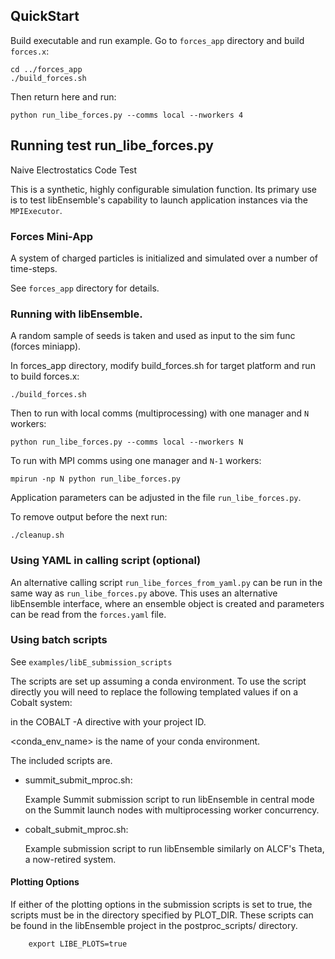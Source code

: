 ## QuickStart

Build executable and run example. Go to `forces_app` directory and build `forces.x`:

    cd ../forces_app
    ./build_forces.sh

Then return here and run:

    python run_libe_forces.py --comms local --nworkers 4

## Running test run_libe_forces.py

Naive Electrostatics Code Test

This is a synthetic, highly configurable simulation function. Its primary use
is to test libEnsemble's capability to launch application instances via the `MPIExecutor`.

### Forces Mini-App

A system of charged particles is initialized and simulated over a number of time-steps.

See `forces_app` directory for details.

### Running with libEnsemble.

A random sample of seeds is taken and used as input to the sim func (forces miniapp).

In forces_app directory, modify build_forces.sh for target platform and run to
build forces.x:

    ./build_forces.sh

Then to run with local comms (multiprocessing) with one manager and `N` workers:

    python run_libe_forces.py --comms local --nworkers N

To run with MPI comms using one manager and `N-1` workers:

    mpirun -np N python run_libe_forces.py

Application parameters can be adjusted in the file `run_libe_forces.py`.

To remove output before the next run:

    ./cleanup.sh

### Using YAML in calling script (optional)

An alternative calling script `run_libe_forces_from_yaml.py` can be run in the same
way as `run_libe_forces.py` above. This uses an alternative libEnsemble interface, where
an ensemble object is created and parameters can be read from the `forces.yaml` file.

### Using batch scripts

See `examples/libE_submission_scripts`

The scripts are set up assuming a conda environment. To use the script directly
you will need to replace the following templated values if on a Cobalt system:

  <projectID> in the COBALT -A directive with your project ID.

  <conda_env_name> is the name of your conda environment.

The included scripts are.

* summit_submit_mproc.sh:

  Example Summit submission script to run libEnsemble in central mode on the Summit launch nodes with multiprocessing worker concurrency.

* cobalt_submit_mproc.sh:

  Example submission script to run libEnsemble similarly on ALCF's Theta, a now-retired system.

#### Plotting Options

If either of the plotting options in the submission scripts is set to true, the scripts must be in the directory specified by PLOT_DIR. These scripts can be found in the libEnsemble project in the postproc_scripts/ directory.

        export LIBE_PLOTS=true
